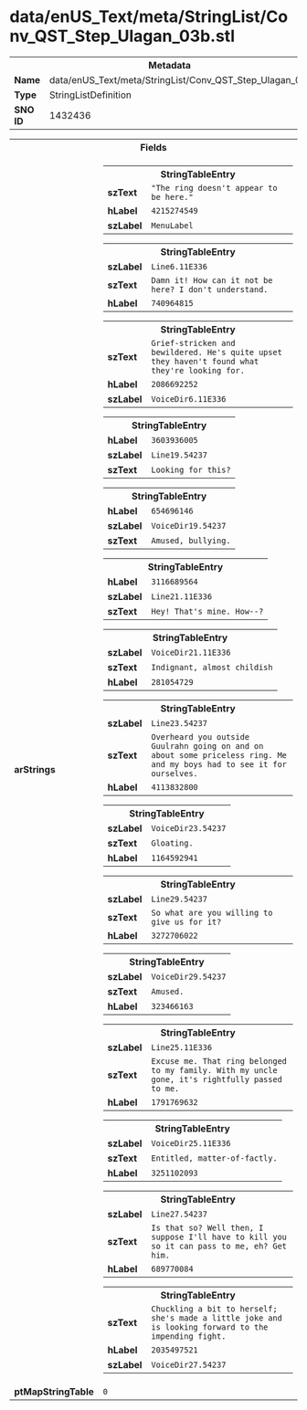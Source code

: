 <h1>data/enUS_Text/meta/StringList/Conv_QST_Step_Ulagan_03b.stl</h1><table><tr><th colspan="100%">Metadata</th></tr><tr><td><b>Name</b></td><td>data/enUS_Text/meta/StringList/Conv_QST_Step_Ulagan_03b.stl</td></tr><tr><td><b>Type</b></td><td>StringListDefinition</td></tr><tr><td><b>SNO ID</b></td><td>1432436</td></tr></table>

<table><tr><th colspan="100%">Fields</th></tr><tr><td><b>arStrings</b></td><td><table><tr><th colspan="100%">StringTableEntry</th></tr><tr><td><b>szText</b></td><td><code>"The ring doesn't appear to be here."</code></td></tr><tr><td><b>hLabel</b></td><td><code>4215274549</code></td></tr><tr><td><b>szLabel</b></td><td><code>MenuLabel</code></td></tr></table>


<table><tr><th colspan="100%">StringTableEntry</th></tr><tr><td><b>szLabel</b></td><td><code>Line6.11E336</code></td></tr><tr><td><b>szText</b></td><td><code>Damn it! How can it not be here? I don't understand.</code></td></tr><tr><td><b>hLabel</b></td><td><code>740964815</code></td></tr></table>


<table><tr><th colspan="100%">StringTableEntry</th></tr><tr><td><b>szText</b></td><td><code>Grief-stricken and bewildered. He's quite upset they haven't found what they're looking for.</code></td></tr><tr><td><b>hLabel</b></td><td><code>2086692252</code></td></tr><tr><td><b>szLabel</b></td><td><code>VoiceDir6.11E336</code></td></tr></table>


<table><tr><th colspan="100%">StringTableEntry</th></tr><tr><td><b>hLabel</b></td><td><code>3603936005</code></td></tr><tr><td><b>szLabel</b></td><td><code>Line19.54237</code></td></tr><tr><td><b>szText</b></td><td><code>Looking for this?</code></td></tr></table>


<table><tr><th colspan="100%">StringTableEntry</th></tr><tr><td><b>hLabel</b></td><td><code>654696146</code></td></tr><tr><td><b>szLabel</b></td><td><code>VoiceDir19.54237</code></td></tr><tr><td><b>szText</b></td><td><code>Amused, bullying.</code></td></tr></table>


<table><tr><th colspan="100%">StringTableEntry</th></tr><tr><td><b>hLabel</b></td><td><code>3116689564</code></td></tr><tr><td><b>szLabel</b></td><td><code>Line21.11E336</code></td></tr><tr><td><b>szText</b></td><td><code>Hey! That's mine. How--?</code></td></tr></table>


<table><tr><th colspan="100%">StringTableEntry</th></tr><tr><td><b>szLabel</b></td><td><code>VoiceDir21.11E336</code></td></tr><tr><td><b>szText</b></td><td><code>Indignant, almost childish</code></td></tr><tr><td><b>hLabel</b></td><td><code>281054729</code></td></tr></table>


<table><tr><th colspan="100%">StringTableEntry</th></tr><tr><td><b>szLabel</b></td><td><code>Line23.54237</code></td></tr><tr><td><b>szText</b></td><td><code>Overheard you outside Guulrahn going on and on about some priceless ring. Me and my boys had to see it for ourselves.</code></td></tr><tr><td><b>hLabel</b></td><td><code>4113832800</code></td></tr></table>


<table><tr><th colspan="100%">StringTableEntry</th></tr><tr><td><b>szLabel</b></td><td><code>VoiceDir23.54237</code></td></tr><tr><td><b>szText</b></td><td><code>Gloating.</code></td></tr><tr><td><b>hLabel</b></td><td><code>1164592941</code></td></tr></table>


<table><tr><th colspan="100%">StringTableEntry</th></tr><tr><td><b>szLabel</b></td><td><code>Line29.54237</code></td></tr><tr><td><b>szText</b></td><td><code>So what are you willing to give us for it?</code></td></tr><tr><td><b>hLabel</b></td><td><code>3272706022</code></td></tr></table>


<table><tr><th colspan="100%">StringTableEntry</th></tr><tr><td><b>szLabel</b></td><td><code>VoiceDir29.54237</code></td></tr><tr><td><b>szText</b></td><td><code>Amused.</code></td></tr><tr><td><b>hLabel</b></td><td><code>323466163</code></td></tr></table>


<table><tr><th colspan="100%">StringTableEntry</th></tr><tr><td><b>szLabel</b></td><td><code>Line25.11E336</code></td></tr><tr><td><b>szText</b></td><td><code>Excuse me. That ring belonged to my family. With my uncle gone, it's rightfully passed to me.</code></td></tr><tr><td><b>hLabel</b></td><td><code>1791769632</code></td></tr></table>


<table><tr><th colspan="100%">StringTableEntry</th></tr><tr><td><b>szLabel</b></td><td><code>VoiceDir25.11E336</code></td></tr><tr><td><b>szText</b></td><td><code>Entitled, matter-of-factly.</code></td></tr><tr><td><b>hLabel</b></td><td><code>3251102093</code></td></tr></table>


<table><tr><th colspan="100%">StringTableEntry</th></tr><tr><td><b>szLabel</b></td><td><code>Line27.54237</code></td></tr><tr><td><b>szText</b></td><td><code>Is that so? Well then, I suppose I'll have to kill you so it can pass to me, eh? Get him.</code></td></tr><tr><td><b>hLabel</b></td><td><code>689770084</code></td></tr></table>


<table><tr><th colspan="100%">StringTableEntry</th></tr><tr><td><b>szText</b></td><td><code>Chuckling a bit to herself; she's made a little joke and is looking forward to the impending fight.</code></td></tr><tr><td><b>hLabel</b></td><td><code>2035497521</code></td></tr><tr><td><b>szLabel</b></td><td><code>VoiceDir27.54237</code></td></tr></table>


</td></tr><tr><td><b>ptMapStringTable</b></td><td><code>0</code></td></tr></table>


